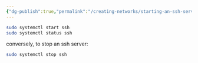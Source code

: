 ```yaml
---
{"dg-publish":true,"permalink":"/creating-networks/starting-an-ssh-server/","hide":"true"}
---
```


```bash 
sudo systemctl start ssh
sudo systemctl status ssh
```

conversely, to stop an ssh server:
```bash
sudo systemctl stop ssh
```
